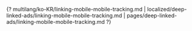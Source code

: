 {? multilang/ko-KR/linking-mobile-mobile-tracking.md | localized/deep-linked-ads/linking-mobile-mobile-tracking.md | pages/deep-linked-ads/linking-mobile-mobile-tracking.md ?}
